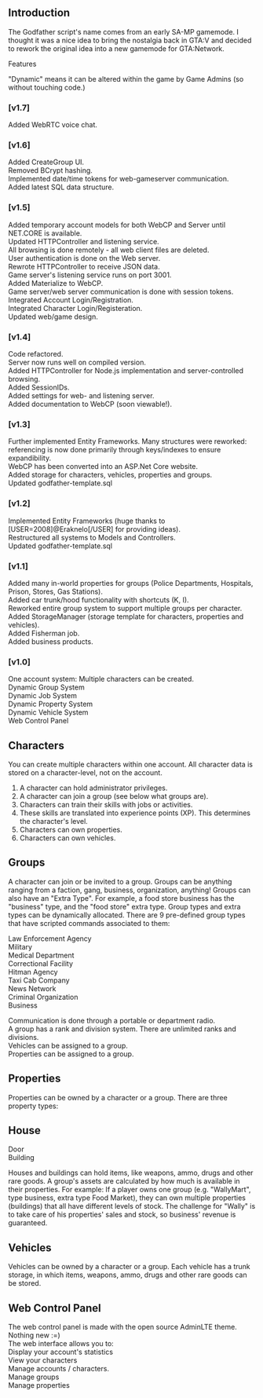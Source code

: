 ## Introduction

The Godfather script's name comes from an early SA-MP gamemode.
I thought it was a nice idea to bring the nostalgia back in GTA:V and decided to rework the original idea into a new gamemode for GTA:Network.


Features

"Dynamic" means it can be altered within the game by Game Admins (so without touching code.)


### [v1.7]
Added WebRTC voice chat.


### [v1.6]

Added CreateGroup UI.  
Removed BCrypt hashing.  
Implemented date/time tokens for web-gameserver communication.  
Added latest SQL data structure.


### [v1.5]
Added temporary account models for both WebCP and Server until NET.CORE is available.  
Updated HTTPController and listening service.  
All browsing is done remotely - all web client files are deleted.  
User authentication is done on the Web server.  
Rewrote HTTPController to receive JSON data.  
Game server's listening service runs on port 3001.  
Added Materialize to WebCP.  
Game server/web server communication is done with session tokens.  
Integrated Account Login/Registration.  
Integrated Character Login/Registeration.  
Updated web/game design.  


### [v1.4]
Code refactored.  
Server now runs well on compiled version.  
Added HTTPController for Node.js implementation and server-controlled browsing.  
Added SessionIDs.  
Added settings for web- and listening server.  
Added documentation to WebCP (soon viewable!).  

### [v1.3]
Further implemented Entity Frameworks. Many structures were reworked: referencing is now done primarily through keys/indexes to ensure expandibility.  
WebCP has been converted into an ASP.Net Core website.  
Added storage for characters, vehicles, properties and groups.  
Updated godfather-template.sql  

### [v1.2]
Implemented Entity Frameworks (huge thanks to [USER=2008]@Eraknelo[/USER] for providing ideas).  
Restructured all systems to Models and Controllers.  
Updated godfather-template.sql  

### [v1.1]
Added many in-world properties for groups (Police Departments, Hospitals, Prison, Stores, Gas Stations).  
Added car trunk/hood functionality with shortcuts (K, I).  
Reworked entire group system to support multiple groups per character.  
Added StorageManager (storage template for characters, properties and vehicles).  
Added Fisherman job.  
Added business products.  

### [v1.0]
One account system: Multiple characters can be created.  
Dynamic Group System  
Dynamic Job System  
Dynamic Property System  
Dynamic Vehicle System  
Web Control Panel  


## Characters
You can create multiple characters within one account. All character data is stored on a character-level, not on the account.  

1. A character can hold administrator privileges.  
2. A character can join a group (see below what groups are).  
3. Characters can train their skills with jobs or activities.  
4. These skills are translated into experience points (XP). This determines the character's level.  
5. Characters can own properties.  
6. Characters can own vehicles.  



## Groups

A character can join or be invited to a group. Groups can be anything ranging from a faction, gang, business, organization, anything! Groups can also have an "Extra Type". For example, a food store business has the "business" type, and the "food store" extra type. Group types and extra types can be dynamically allocated. There are 9 pre-defined group types that have scripted commands associated to them:

Law Enforcement Agency  
Military  
Medical Department  
Correctional Facility  
Hitman Agency  
Taxi Cab Company  
News Network  
Criminal Organization  
Business  

Communication is done through a portable or department radio.  
A group has a rank and division system. There are unlimited ranks and divisions.  
Vehicles can be assigned to a group.  
Properties can be assigned to a group.  


## Properties
Properties can be owned by a character or a group. There are three property types:

## House
Door  
Building  

Houses and buildings can hold items, like weapons, ammo, drugs and other rare goods. A group's assets are calculated by how much is available in their properties. For example: If a player owns one group (e.g. "WallyMart", type business, extra type Food Market), they can own multiple properties (buildings) that all have different levels of stock. The challenge for "Wally" is to take care of his properties' sales and stock, so business' revenue is guaranteed.


## Vehicles

Vehicles can be owned by a character or a group. Each vehicle has a trunk storage, in which items, weapons, ammo, drugs and other rare goods can be stored.

## Web Control Panel
The web control panel is made with the open source AdminLTE theme. Nothing new :=)  
The web interface allows you to:  
Display your account's statistics  
View your characters  
Manage accounts / characters.  
Manage groups  
Manage properties  
